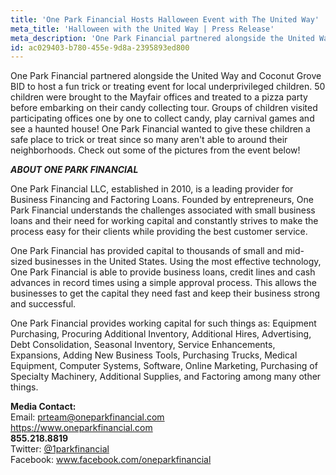 ```yaml
---
title: 'One Park Financial Hosts Halloween Event with The United Way'
meta_title: 'Halloween with the United Way | Press Release'
meta_description: 'One Park Financial partnered alongside the United Way and Coconut Grove BID to host a fun trick or treating event for local underprivileged children.'
id: ac029403-b780-455e-9d8a-2395893ed800
---
```

One Park Financial partnered alongside the United Way and Coconut Grove BID to host a fun trick or treating event for local underprivileged children. 50 children were brought to the Mayfair offices and treated to a pizza party before embarking on their candy collecting tour. Groups of children visited participating offices one by one to collect candy, play carnival games and see a haunted house! One Park Financial wanted to give these children a safe place to trick or treat since so many aren't able to around their neighborhoods. Check out some of the pictures from the event below!

<strong><em>ABOUT ONE PARK FINANCIAL </em></strong>

One Park Financial LLC, established in 2010, is a leading provider for Business Financing and Factoring Loans. Founded by entrepreneurs, One Park Financial understands the challenges associated with small business loans and their need for working capital and constantly strives to make the process easy for their clients while providing the best customer service.

One Park Financial has provided capital to thousands of small and mid-sized businesses in the United States. Using the most effective technology, One Park Financial is able to provide business loans, credit lines and cash advances in record times using a simple approval process. This allows the businesses to get the capital they need fast and keep their business strong and successful.

One Park Financial provides working capital for such things as: Equipment Purchasing, Procuring Additional Inventory, Additional Hires, Advertising, Debt Consolidation, Seasonal Inventory, Service Enhancements, Expansions, Adding New Business Tools, Purchasing Trucks, Medical Equipment, Computer Systems, Software, Online Marketing, Purchasing of Specialty Machinery, Additional Supplies, and Factoring among many other things.

**Media Contact:** 
<br/>
Email: prteam@oneparkfinancial.com 
<br/>
<a href="https://www.oneparkfinancial.com/">https://www.oneparkfinancial.com</a>
<br/>
**855.218.8819**
<br/>
Twitter: <a href="https://twitter.com/1parkfinancial">@1parkfinancial</a> 
<br/>
Facebook: <a href="https://www.facebook.com/oneparkfinancial">www.facebook.com/oneparkfinancial</a>